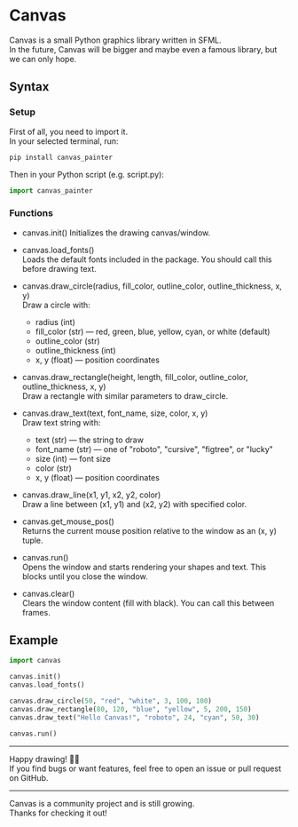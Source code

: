 # Canvas

Canvas is a small Python graphics library written in SFML.  
In the future, Canvas will be bigger and maybe even a famous library, but we can only hope.

## Syntax

### Setup

First of all, you need to import it.  
In your selected terminal, run:

```bash
pip install canvas_painter
```
Then in your Python script (e.g. script.py):
```python
import canvas_painter
```
### Functions

- canvas.init() 
  Initializes the drawing canvas/window.

- canvas.load_fonts()  
  Loads the default fonts included in the package. You should call this before drawing text.

- canvas.draw_circle(radius, fill_color, outline_color, outline_thickness, x, y)  
  Draw a circle with:  
  - radius (int)  
  - fill_color (str) — red, green, blue, yellow, cyan, or white (default)  
  - outline_color (str)  
  - outline_thickness (int)  
  - x, y (float) — position coordinates  

- canvas.draw_rectangle(height, length, fill_color, outline_color, outline_thickness, x, y)  
  Draw a rectangle with similar parameters to draw_circle.

- canvas.draw_text(text, font_name, size, color, x, y)  
  Draw text string with:  
  - text (str) — the string to draw  
  - font_name (str) — one of "roboto", "cursive", "figtree", or "lucky"  
  - size (int) — font size  
  - color (str)  
  - x, y (float) — position coordinates

- canvas.draw_line(x1, y1, x2, y2, color)  
  Draw a line between (x1, y1) and (x2, y2) with specified color.

- canvas.get_mouse_pos()  
  Returns the current mouse position relative to the window as an (x, y) tuple.

- canvas.run()  
  Opens the window and starts rendering your shapes and text. This blocks until you close the window.

- canvas.clear()  
  Clears the window content (fill with black). You can call this between frames.

## Example
```python
import canvas

canvas.init()
canvas.load_fonts()

canvas.draw_circle(50, "red", "white", 3, 100, 100)
canvas.draw_rectangle(80, 120, "blue", "yellow", 5, 200, 150)
canvas.draw_text("Hello Canvas!", "roboto", 24, "cyan", 50, 30)

canvas.run()
```
---

Happy drawing! 🎨✨  
If you find bugs or want features, feel free to open an issue or pull request on GitHub.

---

Canvas is a community project and is still growing.  
Thanks for checking it out!